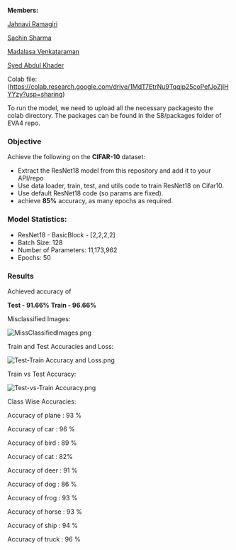 **Members:**

[Jahnavi Ramagiri](https://canvas.instructure.com/courses/1804302/users/25685093)

[Sachin Sharma](https://canvas.instructure.com/courses/1804302/users/23724529)

[Madalasa Venkataraman](https://canvas.instructure.com/courses/1804302/users/25685106)

[Syed Abdul Khader](https://canvas.instructure.com/courses/1804302/users/25685109)

Colab file:(https://colab.research.google.com/drive/1MdT7EtrNu9Tqqjp25coPefJoZjIHYYzy?usp=sharing)

To run the model, we need to upload all the necessary packagesto the colab directory. The packages can be found in the S8/packages folder of EVA4 repo.


### **Objective**

Achieve the following on the **CIFAR-10** dataset:

- Extract the ResNet18 model from this repository and add it to your API/repo
- Use data loader, train, test, and utils code to train ResNet18 on Cifar10.
- Use default ResNet18 code (so params are fixed).
- achieve **85%** accuracy, as many epochs as required.

### **Model Statistics:**

- ResNet18 - BasicBlock - [2,2,2,2]
- Batch Size: 128
- Number of Parameters: 11,173,962
- Epochs: 50

### **Results**

Achieved accuracy of

**Test - 91.66%**
**Train - 96.66%**

Misclassified Images:

![MissClassifiedImages.png](https://github.com/abksyed/EVA4/blob/master/S8/Images/MissClassify.png)

Train and Test Accuracies and Loss:

![Test-Train Accuracy and Loss.png](https://github.com/abksyed/EVA4/blob/master/S8/Images/LossandAcc.png)

Train vs Test Accuracy:

![Test-vs-Train Accuracy.png](https://github.com/abksyed/EVA4/blob/master/S8/Images/TestvTrainAcc.png)


Class Wise Accuracies:

Accuracy of plane : 93 %

Accuracy of car : 96 %

Accuracy of bird : 89 %

Accuracy of cat :  82%

Accuracy of deer : 91 %

Accuracy of dog : 86 %

Accuracy of frog : 93 %

Accuracy of horse : 93 %

Accuracy of ship : 94 %

Accuracy of truck : 96 %
